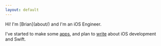 ```yaml
---
layout: default
---
```


<div class="lead pretty-links">
  Hi! I'm [Brian](about/) and I'm an iOS Engineer.

  I've started to make some [apps](https://github.com/briandev246/iOS-portfolio), and plan to [write](articles/) about iOS development and Swift.
</div>
